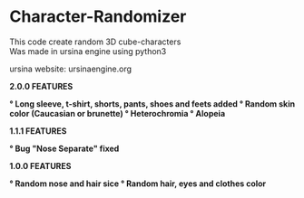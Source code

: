 # Character-Randomizer

This code create random 3D cube-characters <br>
Was made in ursina engine using python3 <br>
<p>ursina website: ursinaengine.org</p>

<p><b>2.0.0 FEATURES<b></p>
° Long sleeve, t-shirt, shorts, pants, shoes and feets added
° Random skin color (Caucasian or brunette)
° Heterochromia
° Alopeia


<p><b>1.1.1 FEATURES</p></b>
° Bug "Nose Separate" fixed


<p><b>1.0.0 FEATURES</p></b>
° Random nose and hair sice
° Random hair, eyes and clothes color
